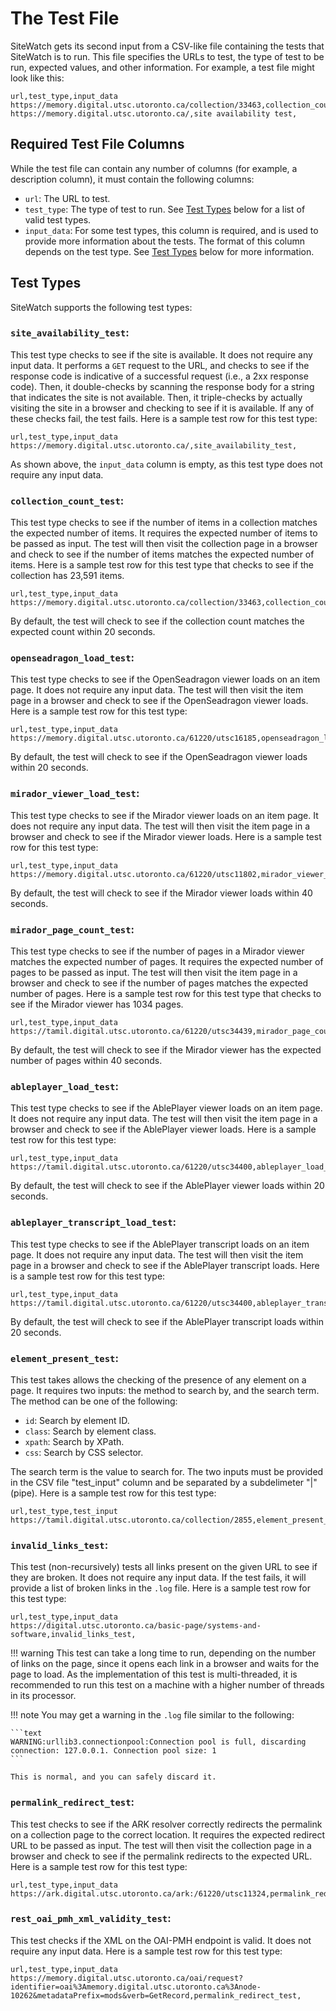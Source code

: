 # The Test File
SiteWatch gets its second input from a CSV-like file containing the tests that SiteWatch is to run. This file specifies the URLs to test, the type of test to be run, expected values, and other information. For example, a test file might look like this:
```csv
url,test_type,input_data
https://memory.digital.utsc.utoronto.ca/collection/33463,collection_count_test,23591
https://memory.digital.utsc.utoronto.ca/,site availability test,
```

## Required Test File Columns
While the test file can contain any number of columns (for example, a description column), it must contain the following columns:

* `url`: The URL to test.
* `test_type`: The type of test to run. See [Test Types](#test-types) below for a list of valid test types.
* `input_data`: For some test types, this column is required, and is used to provide more information about the tests. The format of this column depends on the test type. See [Test Types](#test-types) below for more information.

## Test Types
SiteWatch supports the following test types:

### `site_availability_test`:
This test type checks to see if the site is available. It does not require any input data. It performs a `GET` request to the URL, and checks to see if the response code is indicative of a successful request (i.e., a 2xx response code). Then, it double-checks by scanning the response body for a string that indicates the site is not available. Then, it triple-checks by actually visiting the site in a browser and checking to see if it is available. If any of these checks fail, the test fails. Here is a sample test row for this test type:
```csv
url,test_type,input_data
https://memory.digital.utsc.utoronto.ca/,site_availability_test,
```
As shown above, the `input_data` column is empty, as this test type does not require any input data.

### `collection_count_test`:
This test type checks to see if the number of items in a collection matches the expected number of items. It requires the expected number of items to be passed as input. The test will then visit the collection page in a browser and check to see if the number of items matches the expected number of items. Here is a sample test row for this test type that checks to see if the collection has 23,591 items.
```csv
url,test_type,input_data
https://memory.digital.utsc.utoronto.ca/collection/33463,collection_count_test,23591
```
By default, the test will check to see if the collection count matches the expected count within 20 seconds.

### `openseadragon_load_test`:
This test type checks to see if the OpenSeadragon viewer loads on an item page. It does not require any input data. The test will then visit the item page in a browser and check to see if the OpenSeadragon viewer loads. Here is a sample test row for this test type:
```csv
url,test_type,input_data
https://memory.digital.utsc.utoronto.ca/61220/utsc16185,openseadragon_load_test,
```
By default, the test will check to see if the OpenSeadragon viewer loads within 20 seconds.

### `mirador_viewer_load_test`:
This test type checks to see if the Mirador viewer loads on an item page. It does not require any input data. The test will then visit the item page in a browser and check to see if the Mirador viewer loads. Here is a sample test row for this test type:
```csv
url,test_type,input_data
https://memory.digital.utsc.utoronto.ca/61220/utsc11802,mirador_viewer_load_test,
```
By default, the test will check to see if the Mirador viewer loads within 40 seconds.

### `mirador_page_count_test`:
This test type checks to see if the number of pages in a Mirador viewer matches the expected number of pages. It requires the expected number of pages to be passed as input. The test will then visit the item page in a browser and check to see if the number of pages matches the expected number of pages. Here is a sample test row for this test type that checks to see if the Mirador viewer has 1034 pages.
```csv
url,test_type,input_data
https://tamil.digital.utsc.utoronto.ca/61220/utsc34439,mirador_page_count_test,1034
```
By default, the test will check to see if the Mirador viewer has the expected number of pages within 40 seconds.

### `ableplayer_load_test`:
This test type checks to see if the AblePlayer viewer loads on an item page. It does not require any input data. The test will then visit the item page in a browser and check to see if the AblePlayer viewer loads. Here is a sample test row for this test type:
```csv
url,test_type,input_data
https://tamil.digital.utsc.utoronto.ca/61220/utsc34400,ableplayer_load_test,
```
By default, the test will check to see if the AblePlayer viewer loads within 20 seconds.

### `ableplayer_transcript_load_test`:
This test type checks to see if the AblePlayer transcript loads on an item page. It does not require any input data. The test will then visit the item page in a browser and check to see if the AblePlayer transcript loads. Here is a sample test row for this test type:
```csv
url,test_type,input_data
https://tamil.digital.utsc.utoronto.ca/61220/utsc34400,ableplayer_transcript_load_test,
```
By default, the test will check to see if the AblePlayer transcript loads within 20 seconds.

### `element_present_test`:
This test takes allows the checking of the presence of any element on a page. It requires two inputs: the method to search by, and the search term. The method can be one of the following:

* `id`: Search by element ID.
* `class`: Search by element class.
* `xpath`: Search by XPath.
* `css`: Search by CSS selector.

The search term is the value to search for. The two inputs must be provided in the CSV file "test_input" column and be separated by a subdelimeter "|" (pipe). Here is a sample test row for this test type:
```csv
url,test_type,test_input
https://tamil.digital.utsc.utoronto.ca/collection/2855,element_present_test,xpath|/html/body/div/div[2]/div/div[2]/div/div/div/div/div/div[2]/div/aside/div[3]/h2
```

### `invalid_links_test`:
This test (non-recursively) tests all links present on the given URL to see if they are broken. It does not require any input data. If the test fails, it will provide a list of broken links in the `.log` file. Here is a sample test row for this test type:
```csv
url,test_type,input_data
https://digital.utsc.utoronto.ca/basic-page/systems-and-software,invalid_links_test,
```
!!! warning
    This test can take a long time to run, depending on the number of links on the page, since it opens each link in a browser and waits for the page to load. As the implementation of this test is multi-threaded, it is recommended to run this test on a machine with a higher number of threads in its processor.

!!! note
    You may get a warning in the `.log` file similar to the following:

    ```text
    WARNING:urllib3.connectionpool:Connection pool is full, discarding connection: 127.0.0.1. Connection pool size: 1
    ```

    This is normal, and you can safely discard it.

### `permalink_redirect_test`:
This test checks to see if the ARK resolver correctly redirects the permalink on a collection page to the correct location. It requires the expected redirect URL to be passed as input. The test will then visit the collection page in a browser and check to see if the permalink redirects to the expected URL. Here is a sample test row for this test type:
```csv
url,test_type,input_data
https://ark.digital.utsc.utoronto.ca/ark:/61220/utsc11324,permalink_redirect_test,https://tamil.digital.utsc.utoronto.ca/61220/utsc11324
```

### `rest_oai_pmh_xml_validity_test`:
This test checks if the XML on the OAI-PMH endpoint is valid. It does not require any input data. Here is a sample test row for this test type:
```csv
url,test_type,input_data
https://memory.digital.utsc.utoronto.ca/oai/request?identifier=oai%3Amemory.digital.utsc.utoronto.ca%3Anode-10262&metadataPrefix=mods&verb=GetRecord,permalink_redirect_test,
```
